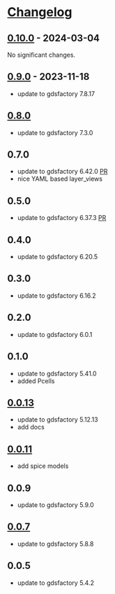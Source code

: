 # [Changelog](https://keepachangelog.com/en/1.0.0/)

<!-- towncrier release notes start -->

## [0.10.0](https://github.com/gdsfactory/skywater130/releases/tag/v0.10.0) - 2024-03-04

No significant changes.


## [0.9.0](https://github.com/gdsfactory/skywater130/releases/tag/v0.9.0) - 2023-11-18

- update to gdsfactory 7.8.17

## [0.8.0](https://github.com/gdsfactory/skywater130/compare/v0.8.0...v0.7.0)

- update to gdsfactory 7.3.0

## 0.7.0

- update to gdsfactory 6.42.0 [PR](https://github.com/gdsfactory/skywater130/pull/60)
- nice YAML based layer_views

## 0.5.0

- update to gdsfactory 6.37.3 [PR](https://github.com/gdsfactory/skywater130/pull/58)

## 0.4.0

- update to gdsfactory 6.20.5

## 0.3.0

- update to gdsfactory 6.16.2

## 0.2.0

- update to gdsfactory 6.0.1

## 0.1.0

- update to gdsfactory 5.41.0
- added Pcells

## [0.0.13](https://github.com/gdsfactory/skywater130/pull/31)

- update to gdsfactory 5.12.13
- add docs

## [0.0.11](https://github.com/gdsfactory/skywater130/pull/14)

- add spice models

## 0.0.9

- update to gdsfactory 5.9.0

## [0.0.7](https://github.com/gdsfactory/skywater130/pull/2)

- update to gdsfactory 5.8.8


## 0.0.5

- update to gdsfactory 5.4.2
